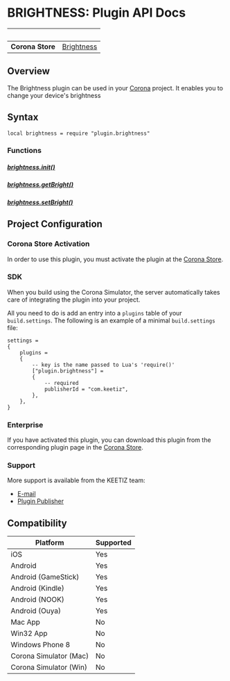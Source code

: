 # BRIGHTNESS: Plugin API Docs

|                      | &nbsp;
| -------------------- | ---------------------------------------------------------------
| __Corona Store__     | [Brightness](http://store.coronalabs.com/plugin/Brightness)

## Overview

The Brightness plugin can be used in your [Corona](https://coronalabs.com/products/corona-sdk/) project. It enables you to change your device's brightness


## Syntax

	local brightness = require "plugin.brightness"

### Functions

##### [brightness.init()](init.md)

##### [brightness.getBright()](get.md)

##### [brightness.setBright()](set.md)



## Project Configuration

### Corona Store Activation

In order to use this plugin, you must activate the plugin at the [Corona Store](http://store.coronalabs.com/plugin/Brightness).


### SDK

When you build using the Corona Simulator, the server automatically takes care of integrating the plugin into your project.

All you need to do is add an entry into a `plugins` table of your `build.settings`. The following is an example of a minimal `build.settings` file:

``````
settings =
{
	plugins =
	{
		-- key is the name passed to Lua's 'require()'
		["plugin.brightness"] =
		{
			-- required
			publisherId = "com.keetiz",
		},
	},
}
``````

### Enterprise

If you have activated this plugin, you can download this plugin from the corresponding plugin page in the [Corona Store](http://store.coronalabs.com/plugin/Brightness).



### Support

More support is available from the KEETIZ team:

* [E-mail](mailto:bancel@keetiz.com)
* [Plugin Publisher](https://www.keetiz.com)


## Compatibility

| Platform                     | Supported
| ---------------------------- | ----------------------------
| iOS                          | Yes
| Android                      | Yes
| Android (GameStick)          | Yes
| Android (Kindle)             | Yes
| Android (NOOK)               | Yes
| Android (Ouya)               | Yes
| Mac App                      | No
| Win32 App                    | No
| Windows Phone 8              | No
| Corona Simulator (Mac)       | No
| Corona Simulator (Win)       | No

